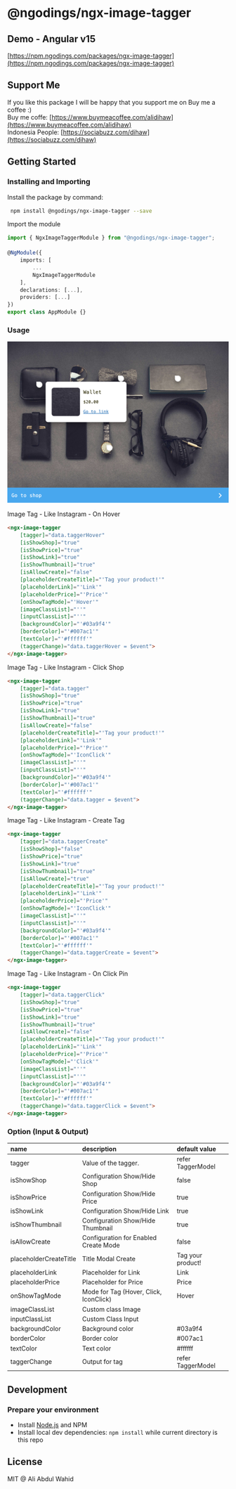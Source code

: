# @ngodings/ngx-image-tagger

## Demo - Angular v15

[https://npm.ngodings.com/packages/ngx-image-tagger](https://npm.ngodings.com/packages/ngx-image-tagger)

## Support Me

If you like this package I will be happy that you support me on Buy me a coffee :) <br />
Buy me coffe: [https://www.buymeacoffee.com/alidihaw](https://www.buymeacoffee.com/alidihaw) <br />
Indonesia People: [https://sociabuzz.com/dihaw](https://sociabuzz.com/dihaw)

## Getting Started

### Installing and Importing

Install the package by command:

```sh
 npm install @ngodings/ngx-image-tagger --save
```

Import the module

```ts
import { NgxImageTaggerModule } from "@ngodings/ngx-image-tagger";

@NgModule({
    imports: [
        ...
        NgxImageTaggerModule
    ],
    declarations: [...],
    providers: [...]
})
export class AppModule {}
```

### Usage 

<p align="center">
  <img width="800" src="https://raw.githubusercontent.com/alidihaw/ngodings/master/packages/ngx-image-tagger/public/sample-image-tagger.png">
</p>

Image Tag - Like Instagram - On Hover

```html
<ngx-image-tagger 
    [tagger]="data.taggerHover" 
    [isShowShop]="true" 
    [isShowPrice]="true" 
    [isShowLink]="true" 
    [isShowThumbnail]="true" 
    [isAllowCreate]="false" 
    [placeholderCreateTitle]="'Tag your product!'"
    [placeholderLink]="'Link'"
    [placeholderPrice]="'Price'"
    [onShowTagMode]="'Hover'"
    [imageClassList]="''"
    [inputClassList]="''"
    [backgroundColor]="'#03a9f4'"
    [borderColor]="'#007ac1'"
    [textColor]="'#ffffff'"
    (taggerChange)="data.taggerHover = $event">
</ngx-image-tagger>
```

Image Tag - Like Instagram - Click Shop

```html
<ngx-image-tagger 
    [tagger]="data.tagger" 
    [isShowShop]="true" 
    [isShowPrice]="true" 
    [isShowLink]="true" 
    [isShowThumbnail]="true" 
    [isAllowCreate]="false" 
    [placeholderCreateTitle]="'Tag your product!'"
    [placeholderLink]="'Link'"
    [placeholderPrice]="'Price'"
    [onShowTagMode]="'IconClick'"
    [imageClassList]="''"
    [inputClassList]="''"
    [backgroundColor]="'#03a9f4'"
    [borderColor]="'#007ac1'"
    [textColor]="'#ffffff'"
    (taggerChange)="data.tagger = $event">
</ngx-image-tagger>
```

Image Tag - Like Instagram - Create Tag

```html
<ngx-image-tagger 
    [tagger]="data.taggerCreate" 
    [isShowShop]="false" 
    [isShowPrice]="true" 
    [isShowLink]="true" 
    [isShowThumbnail]="true" 
    [isAllowCreate]="true" 
    [placeholderCreateTitle]="'Tag your product!'"
    [placeholderLink]="'Link'"
    [placeholderPrice]="'Price'"
    [onShowTagMode]="'IconClick'"
    [imageClassList]="''"
    [inputClassList]="''"
    [backgroundColor]="'#03a9f4'"
    [borderColor]="'#007ac1'"
    [textColor]="'#ffffff'"
    (taggerChange)="data.taggerCreate = $event">
</ngx-image-tagger>
```

Image Tag - Like Instagram - On Click Pin

```html
<ngx-image-tagger 
    [tagger]="data.taggerClick" 
    [isShowShop]="true" 
    [isShowPrice]="true" 
    [isShowLink]="true" 
    [isShowThumbnail]="true" 
    [isAllowCreate]="false" 
    [placeholderCreateTitle]="'Tag your product!'"
    [placeholderLink]="'Link'"
    [placeholderPrice]="'Price'"
    [onShowTagMode]="'Click'"
    [imageClassList]="''"
    [inputClassList]="''"
    [backgroundColor]="'#03a9f4'"
    [borderColor]="'#007ac1'"
    [textColor]="'#ffffff'"
    (taggerChange)="data.taggerClick = $event">
</ngx-image-tagger>
```

### Option (Input & Output)

| name | description | default value   |
| :---------- | :------------------------------------------------------------ | :-------------- |
| tagger | Value of the tagger. | refer TaggerModel |
| isShowShop | Configuration Show/Hide Shop | false |
| isShowPrice | Configuration Show/Hide Price | true |
| isShowLink | Configuration Show/Hide Link | true |
| isShowThumbnail | Configuration Show/Hide Thumbnail | true |
| isAllowCreate | Configuration for Enabled Create Mode | false |
| placeholderCreateTitle | Title Modal Create  | Tag your product! |
| placeholderLink | Placeholder for Link | Link |
| placeholderPrice | Placeholder for Price | Price |
| onShowTagMode | Mode for Tag (Hover, Click, IconClick) | Hover |
| imageClassList | Custom class Image |
| inputClassList | Custom Class Input |
| backgroundColor | Background color | #03a9f4 |
| borderColor | Border color | #007ac1 |
| textColor | Text color | #ffffff |
| taggerChange | Output for tag | refer TaggerModel |

## Development

### Prepare your environment
* Install [Node.js](http://nodejs.org/) and NPM
* Install local dev dependencies: `npm install` while current directory is this repo

## License

MIT @ Ali Abdul Wahid
